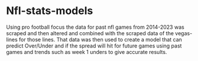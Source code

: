 # Nfl-stats-models

Using pro football focus the data for past nfl games from 2014-2023 was scraped and then altered and combined with the scraped data of the vegas-lines for those lines. That data was then used to create a model that can predict Over/Under and if the spread will hit for future games using past games and trends such as week 1 unders to give accurate results. 
